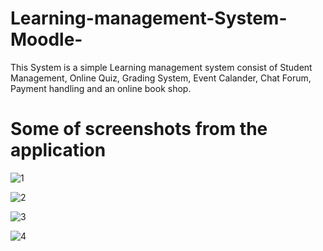 # Learning-management-System-Moodle-

This System is a simple Learning management system consist of Student Management, Online Quiz, Grading System, Event Calander, Chat Forum, Payment handling and an online book shop.

# Some of screenshots from the application

![1](https://user-images.githubusercontent.com/39290498/41391116-61849aec-6fb6-11e8-87c7-0eaea6cd91c7.PNG)

![2](https://user-images.githubusercontent.com/39290498/41391118-61bd431a-6fb6-11e8-83fa-cad88cbd78dc.PNG)

![3](https://user-images.githubusercontent.com/39290498/41391119-61f2170c-6fb6-11e8-8b4d-9e7d50601d32.PNG)

![4](https://user-images.githubusercontent.com/39290498/41391115-614f64c6-6fb6-11e8-8aa2-b156026747d4.PNG)
